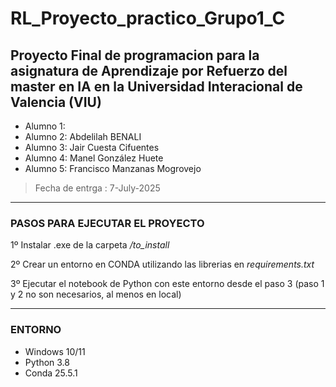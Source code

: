 # RL_Proyecto_practico_Grupo1_C
## Proyecto Final de programacion para la asignatura de **Aprendizaje por Refuerzo** del master en IA en la Universidad Interacional de Valencia (VIU)

*   Alumno 1:
*   Alumno 2: Abdelilah BENALI
*   Alumno 3: Jair Cuesta Cifuentes
*   Alumno 4: Manel González Huete
*   Alumno 5: Francisco Manzanas Mogrovejo

> Fecha de entrga : 7-July-2025

-----

### PASOS PARA EJECUTAR EL PROYECTO
1º Instalar .exe de la carpeta */to_install*

2º Crear un entorno en CONDA utilizando las librerias en *requirements.txt*

3º Ejecutar el notebook de Python con este entorno desde el paso 3 (paso 1 y 2 no son necesarios, al menos en local)

------

### ENTORNO
- Windows 10/11
- Python 3.8
- Conda 25.5.1